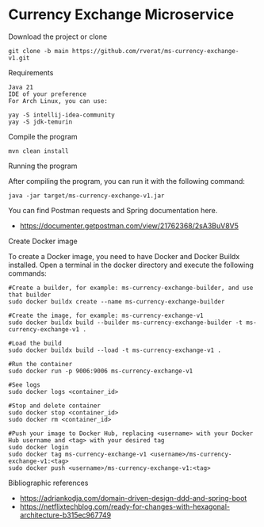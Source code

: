 # Currency Exchange Microservice
Download the project or clone

    git clone -b main https://github.com/rverat/ms-currency-exchange-v1.git

Requirements

    Java 21
    IDE of your preference
    For Arch Linux, you can use:

    yay -S intellij-idea-community
    yay -S jdk-temurin

Compile the program
    
    mvn clean install

Running the program

After compiling the program, you can run it with the following command:

    java -jar target/ms-currency-exchange-v1.jar

You can find Postman requests and Spring documentation here.
 - https://documenter.getpostman.com/view/21762368/2sA3BuV8V5


Create Docker image

To create a Docker image, you need to have Docker and Docker Buildx installed.
Open a terminal in the docker directory and execute the following commands:

    #Create a builder, for example: ms-currency-exchange-builder, and use that builder
    sudo docker buildx create --name ms-currency-exchange-builder

    #Create the image, for example: ms-currency-exchange-v1
    sudo docker buildx build --builder ms-currency-exchange-builder -t ms-currency-exchange-v1 .

    #Load the build
    sudo docker buildx build --load -t ms-currency-exchange-v1 .

    #Run the container
    sudo docker run -p 9006:9006 ms-currency-exchange-v1

    #See logs
    sudo docker logs <container_id>

    #Stop and delete container
    sudo docker stop <container_id>
    sudo docker rm <container_id>

    #Push your image to Docker Hub, replacing <username> with your Docker Hub username and <tag> with your desired tag
    sudo docker login
    sudo docker tag ms-currency-exchange-v1 <username>/ms-currency-exchange-v1:<tag>
    sudo docker push <username>/ms-currency-exchange-v1:<tag>

Bibliographic references

- https://adriankodja.com/domain-driven-design-ddd-and-spring-boot
- https://netflixtechblog.com/ready-for-changes-with-hexagonal-architecture-b315ec967749